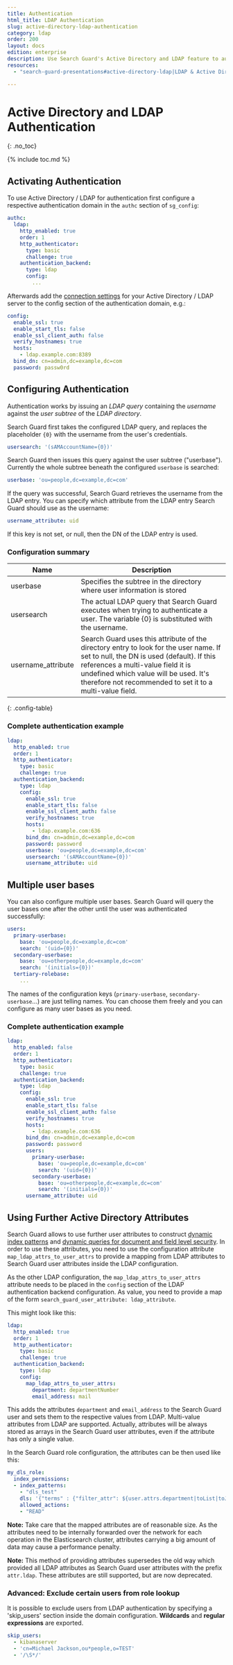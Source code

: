 ```yaml
---
title: Authentication
html_title: LDAP Authentication
slug: active-directory-ldap-authentication
category: ldap
order: 200
layout: docs
edition: enterprise
description: Use Search Guard's Active Directory and LDAP feature to authenticate users.
resources:
  - "search-guard-presentations#active-directory-ldap|LDAP & Active Directory configuration (presentation)"

---
```

<!---
Copyright 2020 floragunn GmbH
-->

# Active Directory and LDAP Authentication
{: .no_toc}

{% include toc.md %}

## Activating Authentication

To use Active Directory / LDAP for authentication first configure a respective authentication domain in the `authc` section of `sg_config`:

```yaml
authc:
  ldap:
    http_enabled: true
    order: 1
    http_authenticator:
      type: basic
      challenge: true
    authentication_backend:
      type: ldap
      config:
        ...
```

Afterwards add the [connection settings](../_docs_auth_auth/auth_auth_ldap_connection_settings.md) for your Active Directory / LDAP server to the config section of the authentication domain, e.g.:

```yaml
config:
  enable_ssl: true
  enable_start_tls: false
  enable_ssl_client_auth: false
  verify_hostnames: true
  hosts:
    - ldap.example.com:8389
  bind_dn: cn=admin,dc=example,dc=com
  password: passw0rd
```

## Configuring Authentication

Authentication works by issuing an *LDAP query* containing the *username* against the *user subtree* of the *LDAP directory*.

Search Guard first takes the configured LDAP query, and replaces the placeholder `{0}` with the username from the user's credentials.

```yaml
usersearch: '(sAMAccountName={0})'
```

Search Guard then issues this query against the user subtree ("userbase"). Currently the whole subtree beneath the configured `userbase` is searched:

```yaml
userbase: 'ou=people,dc=example,dc=com'
```

If the query was successful, Search Guard retrieves the username from the LDAP entry. You can specify which attribute from the LDAP entry Search Guard should use as the username:

```yaml
username_attribute: uid
```

If this key is not set, or null, then the DN of the LDAP entry is used.

### Configuration summary

| Name | Description |
|---|---|
| userbase | Specifies the subtree in the directory where user information is stored |
| usersearch | The actual LDAP query that Search Guard executes when trying to authenticate a user. The variable {0} is substituted with the username.|
| username_attribute | Search Guard uses this attribute of the directory entry to look for the user name. If set to null, the DN is used (default). If this references a multi-value field it is undefined which value will be used. It's therefore not recommended to set it to a multi-value field.|
{: .config-table}

### Complete authentication example

```yaml
ldap:
  http_enabled: true
  order: 1
  http_authenticator:
    type: basic
    challenge: true
  authentication_backend:
    type: ldap
    config:
      enable_ssl: true
      enable_start_tls: false
      enable_ssl_client_auth: false
      verify_hostnames: true
      hosts:
        - ldap.example.com:636
      bind_dn: cn=admin,dc=example,dc=com
      password: password
      userbase: 'ou=people,dc=example,dc=com'
      usersearch: '(sAMAccountName={0})'
      username_attribute: uid
```

## Multiple user bases

You can also configure multiple user bases. Search Guard will query the user bases one after the other until the user was authenticated successfully:

```yaml
users:
  primary-userbase:
    base: 'ou=people,dc=example,dc=com'
    search: '(uid={0})'
  secondary-userbase:
    base: 'ou=otherpeople,dc=example,dc=com'
    search: '(initials={0})'
  tertiary-rolebase:    
    ...
```

The names of the configuration keys (`primary-userbase`, `secondary-userbase`...) are just telling names. You can choose them freely and you can configure as many user bases as you need.

### Complete authentication example

```yaml
ldap:
  http_enabled: false
  order: 1
  http_authenticator:
    type: basic
    challenge: true
  authentication_backend:
    type: ldap
    config:
      enable_ssl: true
      enable_start_tls: false
      enable_ssl_client_auth: false
      verify_hostnames: true
      hosts:
        - ldap.example.com:636
      bind_dn: cn=admin,dc=example,dc=com
      password: password
      users:
        primary-userbase:
          base: 'ou=people,dc=example,dc=com'
          search: '(uid={0})'
        secondary-userbase:
          base: 'ou=otherpeople,dc=example,dc=com'
          search: '(initials={0})'
      username_attribute: uid
```

## Using Further Active Directory Attributes 

Search Guard allows to use further user attributes to construct [dynamic index patterns](../_docs_roles_permissions/configuration_roles_permissions.md#dynamic-index-patterns-user-name-substitution) and [dynamic queries for document and field level security](../docs_dls_fls/_dlsfls_dls.md#dynamic-queries-variable-subtitution). In order to use these attributes, you need to use the configuration attribute `map_ldap_attrs_to_user_attrs` to provide a mapping from LDAP attributes to Search Guard user attributes inside the LDAP configuration.

As the other LDAP configuration, the `map_ldap_attrs_to_user_attrs` attribute needs to be placed in the `config` section of the LDAP authentication backend configuration. As value, you need to provide a map of the form `search_guard_user_attribute: ldap_attribute`. 

This might look like this:


```yaml
ldap:
  http_enabled: true
  order: 1
  http_authenticator:
    type: basic
    challenge: true
  authentication_backend:
    type: ldap
    config:
      map_ldap_attrs_to_user_attrs:
        department: departmentNumber
        email_address: mail
```

This adds the attributes `department` and `email_address` to the Search Guard user and sets them to the respective values from LDAP. Multi-value attributes from LDAP are supported. Actually, attributes will be always stored as arrays in the Search Guard user attributes, even if the attribute has only a single value.

In the Search Guard role configuration, the attributes can be then used like this:

```yaml
my_dls_role:
  index_permissions:
  - index_patterns:
    - "dls_test"
    dls: '{"terms" : {"filter_attr": ${user.attrs.department|toList|toJson}}}'
    allowed_actions:
    - "READ"
```


**Note:** Take care that the mapped attributes are of reasonable size. As the attributes need to be internally forwarded over the network for each operation in the Elasticsearch cluster, attributes carrying a big amount of data may cause a performance penalty.

**Note:** This method of providing attributes supersedes the old way which provided all LDAP attributes as Search Guard user attributes with the prefix `attr.ldap`. These attributes are still supported, but are now deprecated.

### Advanced: Exclude certain users from role lookup

It is possible to exclude users from LDAP authentication by specifying a 'skip_users' section inside the domain configuration. **Wildcards** and **regular expressions** are exported.

```yaml
skip_users:
  - kibanaserver
  - 'cn=Michael Jackson,ou*people,o=TEST'
  - '/\S*/'
```